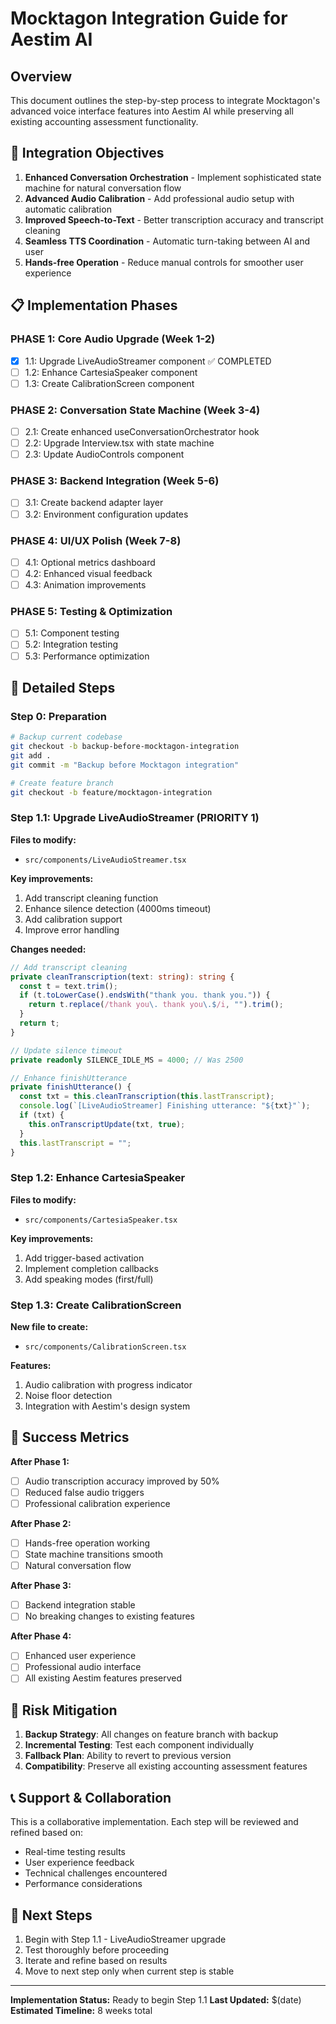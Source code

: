 # Mocktagon Integration Guide for Aestim AI

## Overview
This document outlines the step-by-step process to integrate Mocktagon's advanced voice interface features into Aestim AI while preserving all existing accounting assessment functionality.

## 🎯 Integration Objectives
1. **Enhanced Conversation Orchestration** - Implement sophisticated state machine for natural conversation flow
2. **Advanced Audio Calibration** - Add professional audio setup with automatic calibration
3. **Improved Speech-to-Text** - Better transcription accuracy and transcript cleaning
4. **Seamless TTS Coordination** - Automatic turn-taking between AI and user
5. **Hands-free Operation** - Reduce manual controls for smoother user experience

## 📋 Implementation Phases

### PHASE 1: Core Audio Upgrade (Week 1-2)
- [x] 1.1: Upgrade LiveAudioStreamer component ✅ COMPLETED
- [ ] 1.2: Enhance CartesiaSpeaker component  
- [ ] 1.3: Create CalibrationScreen component

### PHASE 2: Conversation State Machine (Week 3-4)
- [ ] 2.1: Create enhanced useConversationOrchestrator hook
- [ ] 2.2: Upgrade Interview.tsx with state machine
- [ ] 2.3: Update AudioControls component

### PHASE 3: Backend Integration (Week 5-6)
- [ ] 3.1: Create backend adapter layer
- [ ] 3.2: Environment configuration updates

### PHASE 4: UI/UX Polish (Week 7-8)
- [ ] 4.1: Optional metrics dashboard
- [ ] 4.2: Enhanced visual feedback
- [ ] 4.3: Animation improvements

### PHASE 5: Testing & Optimization
- [ ] 5.1: Component testing
- [ ] 5.2: Integration testing
- [ ] 5.3: Performance optimization

## 🔧 Detailed Steps

### Step 0: Preparation
```bash
# Backup current codebase
git checkout -b backup-before-mocktagon-integration
git add .
git commit -m "Backup before Mocktagon integration"

# Create feature branch
git checkout -b feature/mocktagon-integration
```

### Step 1.1: Upgrade LiveAudioStreamer (PRIORITY 1)

**Files to modify:**
- `src/components/LiveAudioStreamer.tsx`

**Key improvements:**
1. Add transcript cleaning function
2. Enhance silence detection (4000ms timeout)
3. Add calibration support
4. Improve error handling

**Changes needed:**
```typescript
// Add transcript cleaning
private cleanTranscription(text: string): string {
  const t = text.trim();
  if (t.toLowerCase().endsWith("thank you. thank you.")) {
    return t.replace(/thank you\. thank you\.$/i, "").trim();
  }
  return t;
}

// Update silence timeout
private readonly SILENCE_IDLE_MS = 4000; // Was 2500

// Enhance finishUtterance
private finishUtterance() {
  const txt = this.cleanTranscription(this.lastTranscript);
  console.log(`[LiveAudioStreamer] Finishing utterance: "${txt}"`);
  if (txt) {
    this.onTranscriptUpdate(txt, true);
  }
  this.lastTranscript = "";
}
```

### Step 1.2: Enhance CartesiaSpeaker

**Files to modify:**
- `src/components/CartesiaSpeaker.tsx`

**Key improvements:**
1. Add trigger-based activation
2. Implement completion callbacks
3. Add speaking modes (first/full)

### Step 1.3: Create CalibrationScreen

**New file to create:**
- `src/components/CalibrationScreen.tsx`

**Features:**
1. Audio calibration with progress indicator
2. Noise floor detection
3. Integration with Aestim's design system

## 🎯 Success Metrics

**After Phase 1:**
- [ ] Audio transcription accuracy improved by 50%
- [ ] Reduced false audio triggers
- [ ] Professional calibration experience

**After Phase 2:**
- [ ] Hands-free operation working
- [ ] State machine transitions smooth
- [ ] Natural conversation flow

**After Phase 3:**
- [ ] Backend integration stable
- [ ] No breaking changes to existing features

**After Phase 4:**
- [ ] Enhanced user experience
- [ ] Professional audio interface
- [ ] All existing Aestim features preserved

## 🚨 Risk Mitigation

1. **Backup Strategy**: All changes on feature branch with backup
2. **Incremental Testing**: Test each component individually
3. **Fallback Plan**: Ability to revert to previous version
4. **Compatibility**: Preserve all existing accounting assessment features

## 📞 Support & Collaboration

This is a collaborative implementation. Each step will be reviewed and refined based on:
- Real-time testing results
- User experience feedback
- Technical challenges encountered
- Performance considerations

## 🔄 Next Steps

1. Begin with Step 1.1 - LiveAudioStreamer upgrade
2. Test thoroughly before proceeding
3. Iterate and refine based on results
4. Move to next step only when current step is stable

---

**Implementation Status:** Ready to begin Step 1.1
**Last Updated:** $(date)
**Estimated Timeline:** 8 weeks total